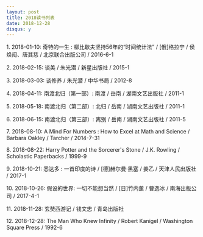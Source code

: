 ```yaml
---
layout: post
title: 2018读书列表
date: 2018-12-28
disqus: y
---
```


1\. 2018-01-10: 奇特的一生 : 柳比歇夫坚持56年的“时间统计法” / \[俄\]格拉宁 / 侯焕闳、唐其慈 / 北京联合出版公司 / 2016-6-1

2\. 2018-02-15: 谈美 / 朱光潜 / 新星出版社 / 2015-1

3\. 2018-03-03: 谈修养 / 朱光潜 / 中华书局 / 2012-8

4\. 2018-04-11: 南渡北归（第一部）: 南渡 / 岳南 / 湖南文艺出版社 / 2011-1

5\. 2018-05-18: 南渡北归（第二部）: 北归 / 岳南 / 湖南文艺出版社 / 2011-1

6\. 2018-06-15: 南渡北归（第三部）: 离别 / 岳南 / 湖南文艺出版社 / 2011-5

7\. 2018-08-10: A Mind For Numbers : How to Excel at Math and Science / Barbara Oakley / Tarcher / 2014-7-31

8\. 2018-08-22: Harry Potter and the Sorcerer's Stone / J.K. Rowling / Scholastic Paperbacks / 1999-9

9\. 2018-10-21: 悉达多 : 一首印度的诗 / \[德\]赫尔曼·黑塞 / 姜乙 / 天津人民出版社 / 2017-1

10\. 2018-10-26: 假设的世界: 一切不能想当然 / \[日\]竹内薰 / 曹逸冰 / 南海出版公司 / 2017-4-1

11\. 2018-11-28: 玄奘西游记 / 钱文忠 / 青岛出版社

12\. 2018-12-28: The Man Who Knew Infinity / Robert Kanigel / Washington Square Press / 1992-6
